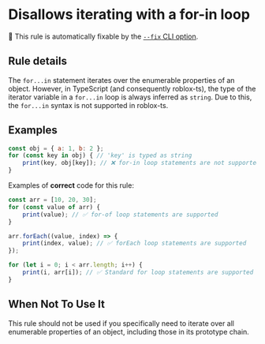 # Disallows iterating with a for-in loop

🔧 This rule is automatically fixable by the [`--fix` CLI option](https://eslint.org/docs/latest/user-guide/command-line-interface#--fix).

<!-- end auto-generated rule header -->
<!-- Do not manually modify this header. Run: `npm run eslint-docs` -->

## Rule details

The `for...in` statement iterates over the enumerable properties of an object.
However, in TypeScript (and consequently roblox-ts), the type of the iterator
variable in a `for...in` loop is always inferred as `string`. Due to this,
the `for...in` syntax is not supported in roblox-ts.

## Examples

```js
const obj = { a: 1, b: 2 };
for (const key in obj) { // 'key' is typed as string
	print(key, obj[key]); // ❌ for-in loop statements are not supported!
}
```

Examples of **correct** code for this rule:

```js
const arr = [10, 20, 30];
for (const value of arr) {
	print(value); // ✅ for-of loop statements are supported
}

arr.forEach((value, index) => {
	print(index, value); // ✅ forEach loop statements are supported
});

for (let i = 0; i < arr.length; i++) {
	print(i, arr[i]); // ✅ Standard for loop statements are supported
}
```

## When Not To Use It

This rule should not be used if you specifically need to iterate over all
enumerable properties of an object, including those in its prototype chain.
